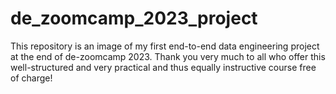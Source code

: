 # de_zoomcamp_2023_project
This repository is an image of my first end-to-end data engineering project at the end of de-zoomcamp 2023. Thank you very much to all who offer this well-structured and very practical and thus equally instructive course free of charge! 
